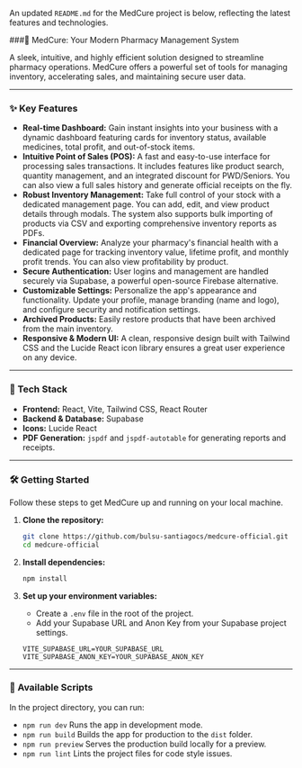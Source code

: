 An updated `README.md` for the MedCure project is below, reflecting the latest features and technologies.

\#\#\#💊 MedCure: Your Modern Pharmacy Management System

A sleek, intuitive, and highly efficient solution designed to streamline pharmacy operations. MedCure offers a powerful set of tools for managing inventory, accelerating sales, and maintaining secure user data.

-----

### ✨ Key Features

  * **Real-time Dashboard:** Gain instant insights into your business with a dynamic dashboard featuring cards for inventory status, available medicines, total profit, and out-of-stock items.
  * **Intuitive Point of Sales (POS):** A fast and easy-to-use interface for processing sales transactions. It includes features like product search, quantity management, and an integrated discount for PWD/Seniors. You can also view a full sales history and generate official receipts on the fly.
  * **Robust Inventory Management:** Take full control of your stock with a dedicated management page. You can add, edit, and view product details through modals. The system also supports bulk importing of products via CSV and exporting comprehensive inventory reports as PDFs.
  * **Financial Overview:** Analyze your pharmacy's financial health with a dedicated page for tracking inventory value, lifetime profit, and monthly profit trends. You can also view profitability by product.
  * **Secure Authentication:** User logins and management are handled securely via Supabase, a powerful open-source Firebase alternative.
  * **Customizable Settings:** Personalize the app's appearance and functionality. Update your profile, manage branding (name and logo), and configure security and notification settings.
  * **Archived Products:** Easily restore products that have been archived from the main inventory.
  * **Responsive & Modern UI:** A clean, responsive design built with Tailwind CSS and the Lucide React icon library ensures a great user experience on any device.

-----

### 🚀 Tech Stack

  * **Frontend:** React, Vite, Tailwind CSS, React Router
  * **Backend & Database:** Supabase
  * **Icons:** Lucide React
  * **PDF Generation:** `jspdf` and `jspdf-autotable` for generating reports and receipts.

-----

### 🛠️ Getting Started

Follow these steps to get MedCure up and running on your local machine.

1.  **Clone the repository:**

    ```bash
    git clone https://github.com/bulsu-santiagocs/medcure-official.git
    cd medcure-official
    ```

2.  **Install dependencies:**

    ```bash
    npm install
    ```

3.  **Set up your environment variables:**

      * Create a `.env` file in the root of the project.
      * Add your Supabase URL and Anon Key from your Supabase project settings.

    <!-- end list -->

    ```
    VITE_SUPABASE_URL=YOUR_SUPABASE_URL
    VITE_SUPABASE_ANON_KEY=YOUR_SUPABASE_ANON_KEY
    ```

-----

### 📜 Available Scripts

In the project directory, you can run:

  * `npm run dev`
    Runs the app in development mode.
  * `npm run build`
    Builds the app for production to the `dist` folder.
  * `npm run preview`
    Serves the production build locally for a preview.
  * `npm run lint`
    Lints the project files for code style issues.
